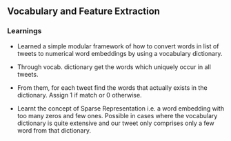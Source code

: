 ## Vocabulary and Feature Extraction


### Learnings

- Learned a simple modular framework of how to convert words in list of tweets to numerical word embeddings by using a vocabulary dictionary.

- Through vocab. dictionary get the words which uniquely occur in all tweets.
- From them, for each tweet find the words that actually exists in the dictionary. Assign 1 if match or 0 otherwise.

- Learnt the concept of Sparse Representation i.e. a word embedding with too many zeros and few ones. Possible in cases where the vocabulary dictionary is quite extensive and our tweet only comprises only a few word from that dictionary.